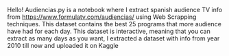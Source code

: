 Hello!
Audiencias.py is a notebook where I extract spanish audience TV info from https://www.formulatv.com/audiencias/ using Web Scrapping techniques.
This dataset contains the best 25 programs that more audience have had for each day.
This dataset is interactive, meaning that you can extract as many days as you want, I extracted a dataset with info from year 2010 till now and uploaded it on Kaggle
